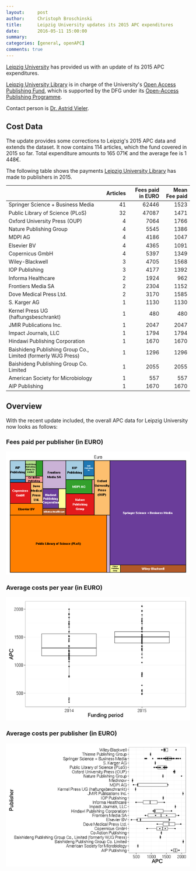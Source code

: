 ```yaml
---
layout:     post
author:     Christoph Broschinski
title:      Leipzig University updates its 2015 APC expenditures
date:       2016-05-11 15:00:00
summary:    
categories: [general, openAPC]
comments: true
---
```





[Leipzig University](https://www.uni-leipzig.de/) has provided us with an update of its 2015 APC expenditures.

[Leipzig University Library](http://www.ub.uni-leipzig.de) is in charge of the University's [Open Access Publishing Fund](https://www.ub.uni-leipzig.de/open-access/publikationsfonds/), which is supported by the DFG under its [Open-Access Publishing Programme](http://www.dfg.de/en/research_funding/programmes/infrastructure/lis/funding_opportunities/open_access_publishing/index.html).

Contact person is [Dr. Astrid Vieler](https://www.ub.uni-leipzig.de/recherche/fachseiten/veterinaermedizin/).

## Cost Data



The update provides some corrections to Leipzig's 2015 APC data and extends the dataset. It now contains 114 articles, which the fund covered in 2015 so far. Total expenditure amounts to 165 071€ and the average fee is 1 448€.

The following table shows the payments [Leipzig University Library](http://www.ub.uni-leipzig.de/) has made to publishers in 2015.


|                                                              | Articles| Fees paid in EURO| Mean Fee paid|
|:-------------------------------------------------------------|--------:|-----------------:|-------------:|
|Springer Science + Business Media                             |       41|             62446|          1523|
|Public Library of Science (PLoS)                              |       32|             47087|          1471|
|Oxford University Press (OUP)                                 |        4|              7064|          1766|
|Nature Publishing Group                                       |        4|              5545|          1386|
|MDPI AG                                                       |        4|              4186|          1047|
|Elsevier BV                                                   |        4|              4365|          1091|
|Copernicus GmbH                                               |        4|              5397|          1349|
|Wiley-Blackwell                                               |        3|              4705|          1568|
|IOP Publishing                                                |        3|              4177|          1392|
|Informa Healthcare                                            |        2|              1924|           962|
|Frontiers Media SA                                            |        2|              2304|          1152|
|Dove Medical Press Ltd.                                       |        2|              3170|          1585|
|S. Karger AG                                                  |        1|              1130|          1130|
|Kernel Press UG (haftungsbeschrankt)                          |        1|               480|           480|
|JMIR Publications Inc.                                        |        1|              2047|          2047|
|Impact Journals, LLC                                          |        1|              1794|          1794|
|Hindawi Publishing Corporation                                |        1|              1670|          1670|
|Baishideng Publishing Group Co., Limited (formerly WJG Press) |        1|              1296|          1296|
|Baishideng Publishing Group Co. Limited                       |        1|              2055|          2055|
|American Society for Microbiology                             |        1|               557|           557|
|AIP Publishing                                                |        1|              1670|          1670|

## Overview

With the recent update included, the overall APC data for Leipzig University now looks as follows: 

### Fees paid per publisher (in EURO)

![plot of chunk tree_leipzig-2016-05-11](/figure/tree_leipzig-2016-05-11-1.png) 

###  Average costs per year (in EURO)

![plot of chunk box_leipzig_year-2016-05-11](/figure/box_leipzig_year-2016-05-11-1.png) 

###  Average costs per publisher (in EURO)

![plot of chunk box_leipzig_publisher-2016-05-11](/figure/box_leipzig_publisher-2016-05-11-1.png) 
